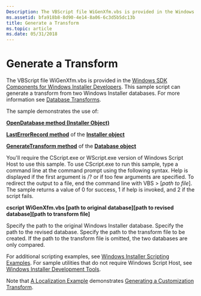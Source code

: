 ```yaml
---
Description: The VBScript file WiGenXfm.vbs is provided in the Windows SDK Components for Windows Installer Developers. This sample script can generate a transform from two Windows Installer databases. For more information see Database Transforms.
ms.assetid: bfa918b8-8d90-4e14-8a06-6c3d5b5dc13b
title: Generate a Transform
ms.topic: article
ms.date: 05/31/2018
---
```


# Generate a Transform

The VBScript file WiGenXfm.vbs is provided in the [Windows SDK Components for Windows Installer Developers](platform-sdk-components-for-windows-installer-developers.md). This sample script can generate a transform from two Windows Installer databases. For more information see [Database Transforms](database-transforms.md).

The sample demonstrates the use of:

[**OpenDatabase method (Installer Object)**](installer-opendatabase.md)

[**LastErrorRecord method**](installer-lasterrorrecord.md) of the [**Installer object**](installer-object.md)

[**GenerateTransform method**](database-generatetransform.md) of the [**Database object**](database-object.md)

You'll require the CScript.exe or WScript.exe version of Windows Script Host to use this sample. To use CScript.exe to run this sample, type a command line at the command prompt using the following syntax. Help is displayed if the first argument is /? or if too few arguments are specified. To redirect the output to a file, end the command line with VBS > \[*path to file*\]. The sample returns a value of 0 for success, 1 if help is invoked, and 2 if the script fails.

**cscript WiGenXfm.vbs \[path to original database\]\[path to revised database\]\[path to transform file\]**

Specify the path to the original Windows Installer database. Specify the path to the revised database. Specify the path to the transform file to be created. If the path to the transform file is omitted, the two databases are only compared.

For additional scripting examples, see [Windows Installer Scripting Examples](windows-installer-scripting-examples.md). For sample utilities that do not require Windows Script Host, see [Windows Installer Development Tools](windows-installer-development-tools.md).

Note that [A Localization Example](a-localization-example.md) demonstrates [Generating a Customization Transform](generating-a-customization-transform.md).

 

 



